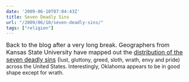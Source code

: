 ```yaml
---
date: '2009-06-10T07:04:43Z'
title: Seven Deadly Sins
url: "/2009/06/10/seven-deadly-sins/"
tags: ["religion"]
---
```

<p><span style="font-size:12pt;">Back to the blog after a very long break. Geographers from Kansas State University have mapped out the <a href="http://flowingdata.com/2009/05/12/maps-of-the-seven-deadly-sins/">distribution of the seven deadly sins</a> (</span>lust, gluttony, greed, sloth, wrath, envy and pride) across the United States. Interestingly, Oklahoma appears to be in good shape except for wrath.</p>
